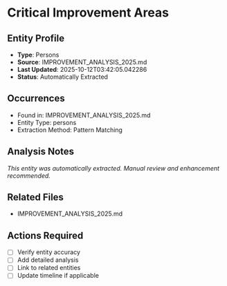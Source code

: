 # Critical Improvement Areas

## Entity Profile
- **Type**: Persons
- **Source**: IMPROVEMENT_ANALYSIS_2025.md
- **Last Updated**: 2025-10-12T03:42:05.042286
- **Status**: Automatically Extracted

## Occurrences
- Found in: IMPROVEMENT_ANALYSIS_2025.md
- Entity Type: persons
- Extraction Method: Pattern Matching

## Analysis Notes
*This entity was automatically extracted. Manual review and enhancement recommended.*

## Related Files
- IMPROVEMENT_ANALYSIS_2025.md

## Actions Required
- [ ] Verify entity accuracy
- [ ] Add detailed analysis
- [ ] Link to related entities
- [ ] Update timeline if applicable
